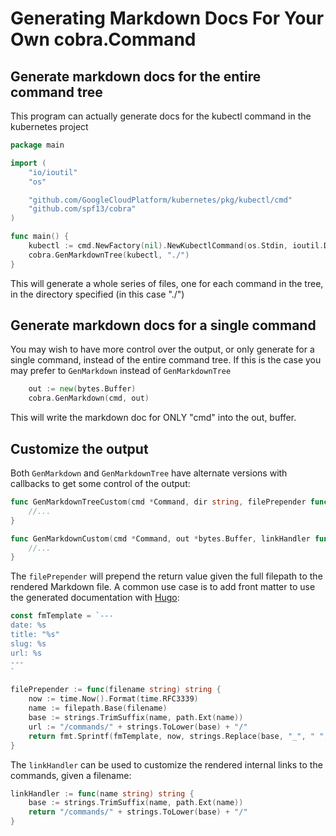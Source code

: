 # Generating Markdown Docs For Your Own cobra.Command

## Generate markdown docs for the entire command tree

This program can actually generate docs for the kubectl command in the kubernetes project

```go
package main

import (
	"io/ioutil"
	"os"

	"github.com/GoogleCloudPlatform/kubernetes/pkg/kubectl/cmd"
	"github.com/spf13/cobra"
)

func main() {
	kubectl := cmd.NewFactory(nil).NewKubectlCommand(os.Stdin, ioutil.Discard, ioutil.Discard)
	cobra.GenMarkdownTree(kubectl, "./")
}
```

This will generate a whole series of files, one for each command in the tree, in the directory specified (in this case "./")

## Generate markdown docs for a single command

You may wish to have more control over the output, or only generate for a single command, instead of the entire command tree. If this is the case you may prefer to `GenMarkdown` instead of `GenMarkdownTree`

```go
	out := new(bytes.Buffer)
	cobra.GenMarkdown(cmd, out)
```

This will write the markdown doc for ONLY "cmd" into the out, buffer.

## Customize the output

Both `GenMarkdown` and `GenMarkdownTree` have alternate versions with callbacks to get some control of the output:

```go
func GenMarkdownTreeCustom(cmd *Command, dir string, filePrepender func(string) string, linkHandler func(string) string) {
    //...
}
```

```go
func GenMarkdownCustom(cmd *Command, out *bytes.Buffer, linkHandler func(string) string) {
    //...
}
```

The `filePrepender` will prepend the return value given the full filepath to the rendered Markdown file. A common use case is to add front matter to use the generated documentation with [Hugo](http://gohugo.io/):

```go
const fmTemplate = `---
date: %s
title: "%s"
slug: %s
url: %s
---
`

filePrepender := func(filename string) string {
	now := time.Now().Format(time.RFC3339)
	name := filepath.Base(filename)
	base := strings.TrimSuffix(name, path.Ext(name))
	url := "/commands/" + strings.ToLower(base) + "/"
	return fmt.Sprintf(fmTemplate, now, strings.Replace(base, "_", " ", -1), base, url)
}
```

The `linkHandler` can be used to customize the rendered internal links to the commands, given a filename:

```go
linkHandler := func(name string) string {
	base := strings.TrimSuffix(name, path.Ext(name))
	return "/commands/" + strings.ToLower(base) + "/"
}
```
 
